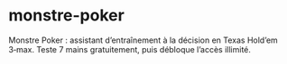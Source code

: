 # monstre-poker
Monstre Poker : assistant d’entraînement à la décision en Texas Hold’em 3‑max. Teste 7 mains gratuitement, puis débloque l’accès illimité.
